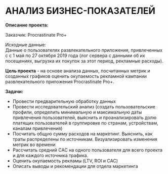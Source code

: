 # АНАЛИЗ БИЗНЕС-ПОКАЗАТЕЛЕЙ  

**Описание проекта:**  

Заказчик: Procrastinate Pro+  

Исходные данные:  
Данные о пользователях развлекательного приложения, привлеченных с с 1 мая по 27 октября 2019 года (лог сервера с данными об их посещениях, выгрузка их покупок за этот период, рекламные расходы).  

**Цель проекта** - на основе анализа данных, посчитанных метрик и созданных графиков оценить окупаемость рекламной кампании развлекательного приложения Procrastinate Pro+.  
 
**Задачи:**  
- Провести предварительную обработку данных  
- Провести исследовательский анализ (создать пользовательские профили, определить минимальную и максимальную даты привлечения пользователей, выяснить и проанализировать долю платящих пользователей в группировке по странам, устройствам, каналам привлечения)  
-  Посчитать общую сумму расходов на маркетинг. Выяснить, как траты распределены по источникам. Визуализировать изменения метрик во времени  
-  Рассчитать средний CAC на одного пользователя для всего проекта и для каждого источника трафика.  
-  Оценить окупаемость рекламы (LTV, ROI и CAC)  
- Описать выводы и рекомендации для отдела маркетинга

